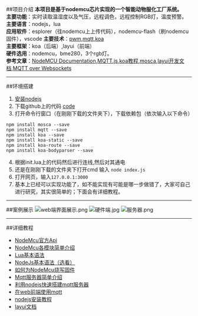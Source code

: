 ##项目介绍
**本项目是基于nodemcu芯片实现的一个智能动物服化工厂系统。** <br>
**主要功能**：实时读取温湿度以及气压，远程调色，远程控制RGB灯，温度预警。<br>
**主要语言**：nodejs，lua<br>
**应用软件**：esplorer（往nodemcu上上传代码），nodemcu-flash（刷nodemcu固件），vscode
**主要技术**：[pwm](https://baike.baidu.com/item/%E8%84%89%E5%86%B2%E5%AE%BD%E5%BA%A6%E8%B0%83%E5%88%B6/10813756?fr=aladdin&fromid=3034961&fromtitle=PWM),[mqtt](https://baike.baidu.com/item/MQTT),[koa](https://koa.bootcss.com/)<br>
**主要框架**：koa（后端）,layui（前端）<br>
**硬件选用**：nodemcu，bme280，3个rgb灯。<br>
**参考文章**：[NodeMCU Documentation](http://nodemcu.readthedocs.io/en/master/),[MQTT.js](https://github.com/mqttjs/MQTT.js),[koa教程](https://chenshenhai.github.io/koa2-note/note/start/quick.html),[mosca](https://github.com/mcollina/mosca),[layui开发文档](http://www.layui.com/doc/),[MQTT over Websockets](https://github.com/mcollina/mosca/wiki/MQTT-over-Websockets)
****
##环境搭建
1. [安装nodejs](http://www.runoob.com/nodejs/nodejs-install-setup.html)
2. 下载github上的代码 [code](https://github.com/songzh96/nodemcu-led-bme280)
3. 打开命令行窗口（在刚刚下载的文件夹下），下载依赖包（依次输入以下命令）
```
npm install mosca --save
npm install mqtt --save
npm install koa --save
npm install koa-static --save
npm install koa-route --save
npm install koa-bodyparser --save
```
4. 根据init.lua上的代码然后进行连线,然后对其通电
5. 还是在刚刚下载的文件夹下打开cmd 输入 ``node index.js``
6. 打开网页，输入``127.0.0.1:3000``
7. 基本上已经可以实现功能了，如不能实现有可能是哪一步做错了，大家可自己进行研究，其实很简单的；下面会有详细教程。
****
##案例展示
![web端界面展示.png](https://upload-images.jianshu.io/upload_images/3246153-670be37491da3bb7.png?imageMogr2/auto-orient/strip%7CimageView2/2/w/1240)
![硬件端.jpg](https://upload-images.jianshu.io/upload_images/3246153-309fac79f7fbf18b.jpg?imageMogr2/auto-orient/strip%7CimageView2/2/w/1240)
![服务器.png](https://upload-images.jianshu.io/upload_images/3246153-d914fc9978c2cdc7.png?imageMogr2/auto-orient/strip%7CimageView2/2/w/1240)
****
##详细教程
* [NodeMcu官方Api](http://nodemcu.readthedocs.io/en/dev/) 
* [NodeMcu各模块简单介绍](http://www.jianshu.com/nb/7000517)
* [Lua基本语法](http://www.runoob.com/lua/lua-basic-syntax.html)
* [NodeJs基本语法（选看）](http://www.runoob.com/nodejs/nodejs-tutorial.html)
* [如何为NodeMcu烧写固件](http://www.cnblogs.com/wangzexi/p/5696925.html)
* [Mqtt服务器简单介绍](http://blog.csdn.net/jiesa/article/details/50635222)
* [利用nodejs快速搭建mqtt服务器](https://www.jianshu.com/p/9e74287e3b07)
* [在web前端使用mqtt](https://www.jianshu.com/p/5c95245e9edf)
* [nodejs安装教程](http://www.runoob.com/nodejs/nodejs-install-setup.html)
* [layui文档](http://www.layui.com/doc/)
